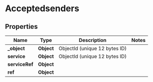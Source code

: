 

# Acceptedsenders


## Properties

| Name | Type | Description | Notes |
|------------ | ------------- | ------------- | -------------|
|**_object** | **Object** | ObjectId (unique 12 bytes ID) |  |
|**service** | **Object** | ObjectId (unique 12 bytes ID) |  |
|**serviceRef** | **Object** |  |  |
|**ref** | **Object** |  |  |




